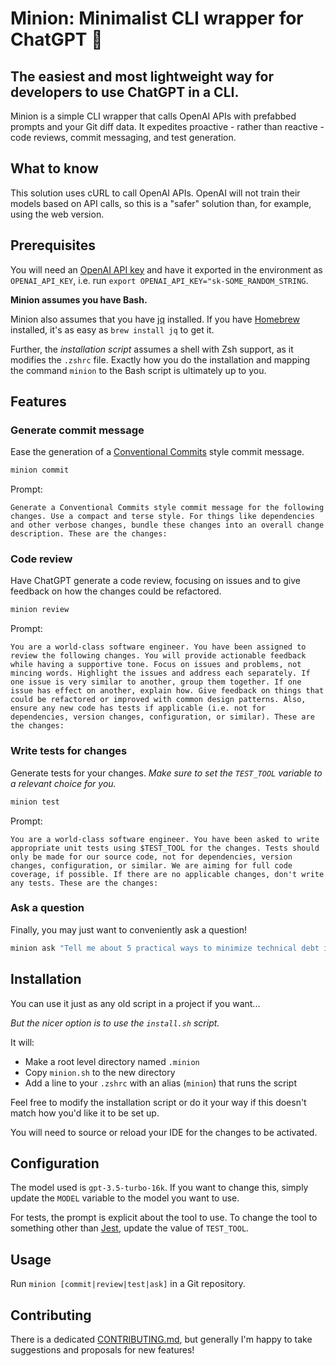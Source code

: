 # Minion: Minimalist CLI wrapper for ChatGPT 👾

## The easiest and most lightweight way for developers to use ChatGPT in a CLI.

Minion is a simple CLI wrapper that calls OpenAI APIs with prefabbed prompts and your Git diff data. It expedites proactive - rather than reactive - code reviews, commit messaging, and test generation.

## What to know

This solution uses cURL to call OpenAI APIs. OpenAI will not train their models based on API calls, so this is a "safer" solution than, for example, using the web version.

## Prerequisites

You will need an [OpenAI API key](https://help.openai.com/en/articles/4936850-where-do-i-find-my-secret-api-key) and have it exported in the environment as `OPENAI_API_KEY`, i.e. run `export OPENAI_API_KEY="sk-SOME_RANDOM_STRING`.

**Minion assumes you have Bash.**

Minion also assumes that you have [jq](https://jqlang.github.io/jq/) installed. If you have [Homebrew](https://brew.sh/) installed, it's as easy as `brew install jq` to get it.

Further, the _installation script_ assumes a shell with Zsh support, as it modifies the `.zshrc` file. Exactly how you do the installation and mapping the command `minion` to the Bash script is ultimately up to you.

## Features

### Generate commit message

Ease the generation of a [Conventional Commits](https://www.conventionalcommits.org/en/v1.0.0/) style commit message.

```bash
minion commit
```

Prompt:

```text
Generate a Conventional Commits style commit message for the following changes. Use a compact and terse style. For things like dependencies and other verbose changes, bundle these changes into an overall change description. These are the changes:
```

### Code review

Have ChatGPT generate a code review, focusing on issues and to give feedback on how the changes could be refactored.

```bash
minion review
```

Prompt:

```text
You are a world-class software engineer. You have been assigned to review the following changes. You will provide actionable feedback while having a supportive tone. Focus on issues and problems, not mincing words. Highlight the issues and address each separately. If one issue is very similar to another, group them together. If one issue has effect on another, explain how. Give feedback on things that could be refactored or improved with common design patterns. Also, ensure any new code has tests if applicable (i.e. not for dependencies, version changes, configuration, or similar). These are the changes:
```

### Write tests for changes

Generate tests for your changes. _Make sure to set the `TEST_TOOL` variable to a relevant choice for you._

```bash
minion test
```

Prompt:

```text
You are a world-class software engineer. You have been asked to write appropriate unit tests using $TEST_TOOL for the changes. Tests should only be made for our source code, not for dependencies, version changes, configuration, or similar. We are aiming for full code coverage, if possible. If there are no applicable changes, don't write any tests. These are the changes:
```

### Ask a question

Finally, you may just want to conveniently ask a question!

```bash
minion ask "Tell me about 5 practical ways to minimize technical debt in a React project."
```

## Installation

You can use it just as any old script in a project if you want...

_But the nicer option is to use the `install.sh` script._

It will:

- Make a root level directory named `.minion`
- Copy `minion.sh` to the new directory
- Add a line to your `.zshrc` with an alias (`minion`) that runs the script

Feel free to modify the installation script or do it your way if this doesn't match how you'd like it to be set up.

You will need to source or reload your IDE for the changes to be activated.

## Configuration

The model used is `gpt-3.5-turbo-16k`. If you want to change this, simply update the `MODEL` variable to the model you want to use.

For tests, the prompt is explicit about the tool to use. To change the tool to something other than [Jest](https://jestjs.io), update the value of `TEST_TOOL`.

## Usage

Run `minion [commit|review|test|ask]` in a Git repository.

## Contributing

There is a dedicated [CONTRIBUTING.md](CONTRIBUTING.md), but generally I'm happy to take suggestions and proposals for new features!
